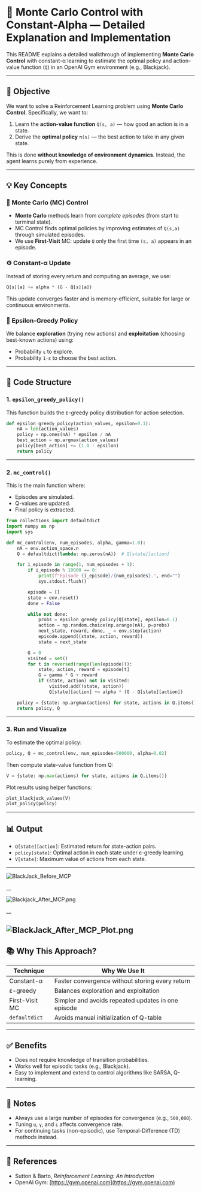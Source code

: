 # 📘 Monte Carlo Control with Constant-Alpha — Detailed Explanation and Implementation

This README explains a detailed walkthrough of implementing **Monte Carlo Control** with constant-α learning to estimate the optimal policy and action-value function (`Q`) in an OpenAI Gym environment (e.g., Blackjack).

---

## 🎯 Objective

We want to solve a Reinforcement Learning problem using **Monte Carlo Control**. Specifically, we want to:

1. Learn the **action-value function** `Q(s, a)` — how good an action is in a state.
2. Derive the **optimal policy** `π(s)` — the best action to take in any given state.

This is done **without knowledge of environment dynamics**. Instead, the agent learns purely from experience.

---

## 💡 Key Concepts

### 🔁 Monte Carlo (MC) Control
- **Monte Carlo** methods learn from *complete episodes* (from start to terminal state).
- MC Control finds optimal policies by improving estimates of `Q(s,a)` through simulated episodes.
- We use **First-Visit** MC: update `Q` only the first time `(s, a)` appears in an episode.

### ⚙️ Constant-α Update
Instead of storing every return and computing an average, we use:
```python
Q[s][a] += alpha * (G - Q[s][a])
```
This update converges faster and is memory-efficient, suitable for large or continuous environments.

### 🎲 Epsilon-Greedy Policy
We balance **exploration** (trying new actions) and **exploitation** (choosing best-known actions) using:
- Probability `ε` to explore.
- Probability `1-ε` to choose the best action.

---

## 🧱 Code Structure

### 1. `epsilon_greedy_policy()`

This function builds the ε-greedy policy distribution for action selection.

```python
def epsilon_greedy_policy(action_values, epsilon=0.1):
    nA = len(action_values)
    policy = np.ones(nA) * epsilon / nA
    best_action = np.argmax(action_values)
    policy[best_action] += (1.0 - epsilon)
    return policy
```

---

### 2. `mc_control()`

This is the main function where:
- Episodes are simulated.
- Q-values are updated.
- Final policy is extracted.

```python
from collections import defaultdict
import numpy as np
import sys

def mc_control(env, num_episodes, alpha, gamma=1.0):
    nA = env.action_space.n
    Q = defaultdict(lambda: np.zeros(nA))  # Q[state][action]

    for i_episode in range(1, num_episodes + 1):
        if i_episode % 10000 == 0:
            print(f"Episode {i_episode}/{num_episodes}.", end="")
            sys.stdout.flush()

        episode = []
        state = env.reset()
        done = False

        while not done:
            probs = epsilon_greedy_policy(Q[state], epsilon=0.1)
            action = np.random.choice(np.arange(nA), p=probs)
            next_state, reward, done, _ = env.step(action)
            episode.append((state, action, reward))
            state = next_state

        G = 0
        visited = set()
        for t in reversed(range(len(episode))):
            state, action, reward = episode[t]
            G = gamma * G + reward
            if (state, action) not in visited:
                visited.add((state, action))
                Q[state][action] += alpha * (G - Q[state][action])

    policy = {state: np.argmax(actions) for state, actions in Q.items()}
    return policy, Q
```

---

### 3. Run and Visualize

To estimate the optimal policy:

```python
policy, Q = mc_control(env, num_episodes=500000, alpha=0.02)
```

Then compute state-value function from Q:

```python
V = {state: np.max(actions) for state, actions in Q.items()}
```

Plot results using helper functions:

```python
plot_blackjack_values(V)
plot_policy(policy)
```

---

## 📊 Output

- `Q[state][action]`: Estimated return for state-action pairs.
- `policy[state]`: Optimal action in each state under ε-greedy learning.
- `V[state]`: Maximum value of actions from each state.


---


![BlackJack_Before_MCP](BlackJack_Before_MCP.png)


__

![Blackjack_After_MCP.png](Blackjack_After_MCP.png)

__

![BlackJack_After_MCP_Plot.png](BlackJack_After_MCP_Plot.png)
---

## 📚 Why This Approach?

| Technique | Why We Use It |
|----------|----------------|
| Constant-α | Faster convergence without storing every return |
| ε-greedy | Balances exploration and exploitation |
| First-Visit MC | Simpler and avoids repeated updates in one episode |
| `defaultdict` | Avoids manual initialization of Q-table |

---

## ✅ Benefits

- Does not require knowledge of transition probabilities.
- Works well for episodic tasks (e.g., Blackjack).
- Easy to implement and extend to control algorithms like SARSA, Q-learning.

---

## 🧠 Notes

- Always use a large number of episodes for convergence (e.g., `500,000`).
- Tuning `α`, `γ`, and `ε` affects convergence rate.
- For continuing tasks (non-episodic), use Temporal-Difference (TD) methods instead.

---

## 🔗 References

- Sutton & Barto, *Reinforcement Learning: An Introduction*
- OpenAI Gym: [https://gym.openai.com](https://gym.openai.com)
